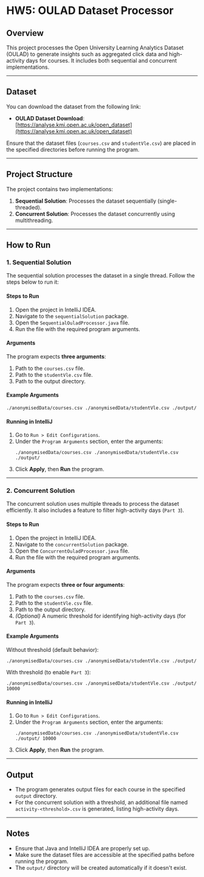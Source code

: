 # **HW5: OULAD Dataset Processor**

## **Overview**
This project processes the Open University Learning Analytics Dataset (OULAD) to generate insights such as aggregated click data and high-activity days for courses. It includes both sequential and concurrent implementations.

---

## **Dataset**
You can download the dataset from the following link:

- **OULAD Dataset Download**: [https://analyse.kmi.open.ac.uk/open_dataset](https://analyse.kmi.open.ac.uk/open_dataset)

Ensure that the dataset files (`courses.csv` and `studentVle.csv`) are placed in the specified directories before running the program.

---

## **Project Structure**
The project contains two implementations:
1. **Sequential Solution**: Processes the dataset sequentially (single-threaded).
2. **Concurrent Solution**: Processes the dataset concurrently using multithreading.

---

## **How to Run**

### **1. Sequential Solution**
The sequential solution processes the dataset in a single thread. Follow the steps below to run it:

#### **Steps to Run**
1. Open the project in IntelliJ IDEA.
2. Navigate to the `sequentialSolution` package.
3. Open the `SequentialOuladProcessor.java` file.
4. Run the file with the required program arguments.

#### **Arguments**
The program expects **three arguments**:
1. Path to the `courses.csv` file.
2. Path to the `studentVle.csv` file.
3. Path to the output directory.

#### **Example Arguments**
```plaintext
./anonymisedData/courses.csv ./anonymisedData/studentVle.csv ./output/
```

#### **Running in IntelliJ**
1. Go to `Run > Edit Configurations`.
2. Under the `Program Arguments` section, enter the arguments:
   ```plaintext
   ./anonymisedData/courses.csv ./anonymisedData/studentVle.csv ./output/
   ```
3. Click **Apply**, then **Run** the program.

---

### **2. Concurrent Solution**
The concurrent solution uses multiple threads to process the dataset efficiently. It also includes a feature to filter high-activity days (`Part 3`).

#### **Steps to Run**
1. Open the project in IntelliJ IDEA.
2. Navigate to the `concurrentSolution` package.
3. Open the `ConcurrentOuladProcessor.java` file.
4. Run the file with the required program arguments.

#### **Arguments**
The program expects **three or four arguments**:
1. Path to the `courses.csv` file.
2. Path to the `studentVle.csv` file.
3. Path to the output directory.
4. *(Optional)* A numeric threshold for identifying high-activity days (for `Part 3`).

#### **Example Arguments**
Without threshold (default behavior):
```plaintext
./anonymisedData/courses.csv ./anonymisedData/studentVle.csv ./output/
```

With threshold (to enable `Part 3`):
```plaintext
./anonymisedData/courses.csv ./anonymisedData/studentVle.csv ./output/ 10000
```

#### **Running in IntelliJ**
1. Go to `Run > Edit Configurations`.
2. Under the `Program Arguments` section, enter the arguments:
   ```plaintext
   ./anonymisedData/courses.csv ./anonymisedData/studentVle.csv ./output/ 10000
   ```
3. Click **Apply**, then **Run** the program.

---

## **Output**
- The program generates output files for each course in the specified `output` directory.
- For the concurrent solution with a threshold, an additional file named `activity-<threshold>.csv` is generated, listing high-activity days.

---

## **Notes**
- Ensure that Java and IntelliJ IDEA are properly set up.
- Make sure the dataset files are accessible at the specified paths before running the program.
- The `output/` directory will be created automatically if it doesn't exist.
